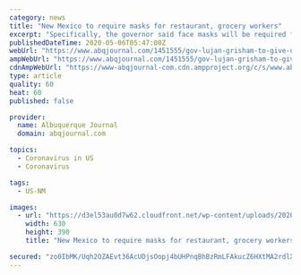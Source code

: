 ```yaml
---
category: news
title: "New Mexico to require masks for restaurant, grocery workers"
excerpt: "Specifically, the governor said face masks will be required for some essential workers – including grocery store and restaurant employees – starting Wednesday. And coronavirus testing for corrections officers and inmates will be ramped up over the next week after the state’s low testing rates in prison drew recent criticism,"
publishedDateTime: 2020-05-06T05:47:00Z
webUrl: "https://www.abqjournal.com/1451555/gov-lujan-grisham-to-give-update-on-nm-coronavirus-efforts.html"
ampWebUrl: "https://www.abqjournal.com/1451555/gov-lujan-grisham-to-give-update-on-nm-coronavirus-efforts.html/amp"
cdnAmpWebUrl: "https://www-abqjournal-com.cdn.ampproject.org/c/s/www.abqjournal.com/1451555/gov-lujan-grisham-to-give-update-on-nm-coronavirus-efforts.html/amp"
type: article
quality: 60
heat: 60
published: false

provider:
  name: Albuquerque Journal
  domain: abqjournal.com

topics:
  - Coronavirus in US
  - Coronavirus

tags:
  - US-NM

images:
  - url: "https://d3el53au0d7w62.cloudfront.net/wp-content/uploads/2020/05/05/1731327-630x390.jpg"
    width: 630
    height: 390
    title: "New Mexico to require masks for restaurant, grocery workers"

secured: "zo0IbMK/Uqh2OZAEvt36AcUDjsOopj4bUHPnqBhBzRmLFAkucZ6HXtMA2rdlX1x7uxzUvHYRDZneFJhsavT8U8g42i1JrAwRwCWY/iuTFaWuFXTk6Xl3qba6841EXofX6tOJndkfC1b4HC2OcXnAOpnYBdONGuLVjCWdhbA8IgFtac2Ozt3Xb+SAhIHug+JokounctptUe0adb4aQEMtFXFSn0DkqDU6gkM/gBLuVsJBSQEeIH2eUT79EAG9fhjUtpmICAK0OQBUDLzn52DXA+QTYFIV9VdEPIIjhryHHe3LXTSsy1rewJ3bl4YHDCQQ;GedrdgFQ4b2V4Hg5ZJEppA=="
---
```


